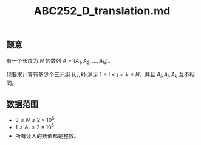 ﻿---
title: "ABC252_D_translation.md"
tags: []
author: ""
created: ""
---

## 题意

有一个长度为 $N$ 的数列 $A=(A_1,A_2,\ldots,A_N)$。

现要求计算有多少个三元组 $(i,j,k)$ 满足 $1\le i < j < k \le N$，并且 $A_i,A_j,A_k$ 互不相同。

## 数据范围

- $3≤N≤2×10^5$
- $1 \leq A_i \leq 2\times 10^5$
- 所有读入的数值都是整数。

